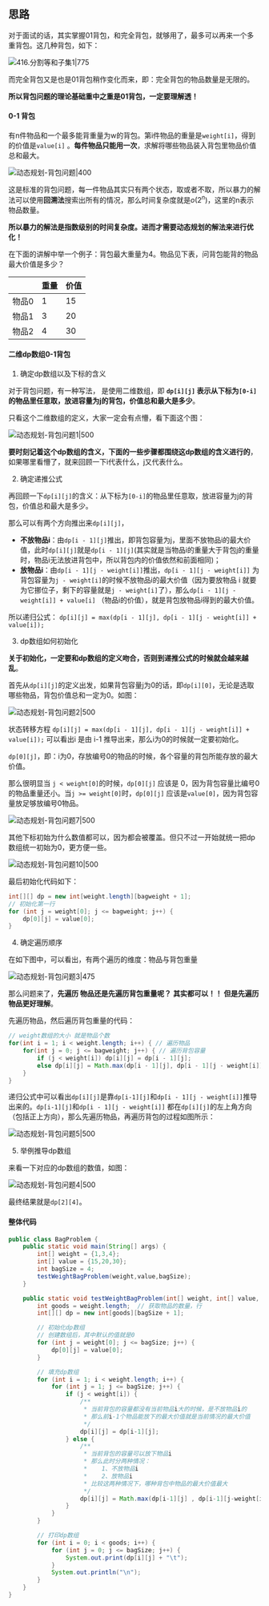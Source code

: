 ## 思路

对于面试的话，其实掌握01背包，和完全背包，就够用了，最多可以再来一个多重背包。这几种背包，如下：

![416.分割等和子集1|775](https://code-thinking-1253855093.file.myqcloud.com/pics/20210117171307407.png)

而完全背包又是也是01背包稍作变化而来，即：完全背包的物品数量是无限的。

**所以背包问题的理论基础重中之重是01背包，一定要理解透！**

#### 0-1 背包

有n件物品和一个最多能背重量为w的背包。第i件物品的重量是`weight[i]`，得到的价值是`value[i]` 。**每件物品只能用一次**，求解将哪些物品装入背包里物品价值总和最大。

![动态规划-背包问题|400](https://code-thinking-1253855093.file.myqcloud.com/pics/20210117175428387.jpg)

这是标准的背包问题，每一件物品其实只有两个状态，取或者不取，所以暴力的解法可以使用**回溯法**搜索出所有的情况，那么时间复杂度就是$o(2^n)$，这里的n表示物品数量。

**所以暴力的解法是指数级别的时间复杂度。进而才需要动态规划的解法来进行优化！**

在下面的讲解中举一个例子：背包最大重量为4。物品见下表，问背包能背的物品最大价值是多少？

||重量|价值|
|---|---|---|
|物品0|1|15|
|物品1|3|20|
|物品2|4|30|

#### 二维dp数组0-1背包

1. 确定dp数组以及下标的含义

对于背包问题，有一种写法， 是使用二维数组，即 **`dp[i][j]` 表示从下标为`[0-i]`的物品里任意取，放进容量为j的背包，价值总和最大是多少**。

只看这个二维数组的定义，大家一定会有点懵，看下面这个图：

![动态规划-背包问题1|500](https://code-thinking-1253855093.file.myqcloud.com/pics/20210110103003361.png)

**要时刻记着这个dp数组的含义，下面的一些步骤都围绕这dp数组的含义进行的**，如果哪里看懵了，就来回顾一下i代表什么，j又代表什么。

2. 确定递推公式

再回顾一下`dp[i][j]`的含义：从下标为`[0-i]`的物品里任意取，放进容量为j的背包，价值总和最大是多少。

那么可以有两个方向推出来`dp[i][j]`，

- **不放物品i**：由`dp[i - 1][j]`推出，即背包容量为j，里面不放物品i的最大价值，此时`dp[i][j]`就是`dp[i - 1][j]`(其实就是当物品i的重量大于背包j的重量时，物品i无法放进背包中，所以背包内的价值依然和前面相同)；
- **放物品i**：由`dp[i - 1][j - weight[i]]`推出，`dp[i - 1][j - weight[i]]` 为背包容量为`j - weight[i]`的时候不放物品i的最大价值（因为要放物品 i 就要为它挪位子，剩下的容量就是`j - weight[i]`了），那么`dp[i - 1][j - weight[i]] + value[i]` （物品i的价值），就是背包放物品i得到的最大价值。

所以递归公式： `dp[i][j] = max(dp[i - 1][j], dp[i - 1][j - weight[i]] + value[i]);`

3. dp数组如何初始化

**关于初始化，一定要和dp数组的定义吻合，否则到递推公式的时候就会越来越乱**。

首先从`dp[i][j]`的定义出发，如果背包容量j为0的话，即`dp[i][0]`，无论是选取哪些物品，背包价值总和一定为0。如图：

![动态规划-背包问题2|500](https://code-thinking-1253855093.file.myqcloud.com/pics/2021011010304192.png)

状态转移方程 `dp[i][j] = max(dp[i - 1][j], dp[i - 1][j - weight[i]] + value[i]);` 可以看出i 是由 i-1 推导出来，那么i为0的时候就一定要初始化。

`dp[0][j]`，即：i为0，存放编号0的物品的时候，各个容量的背包所能存放的最大价值。

那么很明显当 `j < weight[0]`的时候，`dp[0][j]` 应该是 0，因为背包容量比编号0的物品重量还小。当`j >= weight[0]`时，`dp[0][j]` 应该是`value[0]`，因为背包容量放足够放编号0物品。

![动态规划-背包问题7|500](https://code-thinking-1253855093.file.myqcloud.com/pics/20210110103109140.png)

其他下标初始为什么数值都可以，因为都会被覆盖。但只不过一开始就统一把dp数组统一初始为0，更方便一些。

![动态规划-背包问题10|500](https://code-thinking-1253855093.file.myqcloud.com/pics/%E5%8A%A8%E6%80%81%E8%A7%84%E5%88%92-%E8%83%8C%E5%8C%85%E9%97%AE%E9%A2%9810.jpg)

最后初始化代码如下：

```java
int[][] dp = new int[weight.length][bagweight + 1];
// 初始化第一行
for (int j = weight[0]; j <= bagweight; j++) {
    dp[0][j] = value[0];
}
```

4. 确定遍历顺序

在如下图中，可以看出，有两个遍历的维度：物品与背包重量

![动态规划-背包问题3|475](https://code-thinking-1253855093.file.myqcloud.com/pics/2021011010314055.png)

那么问题来了，**先遍历 物品还是先遍历背包重量呢？** **其实都可以！！ 但是先遍历物品更好理解**。

先遍历物品，然后遍历背包重量的代码：

```java
// weight数组的大小 就是物品个数
for(int i = 1; i < weight.length; i++) { // 遍历物品
    for(int j = 0; j <= bagweight; j++) { // 遍历背包容量
        if (j < weight[i]) dp[i][j] = dp[i - 1][j];
        else dp[i][j] = Math.max(dp[i - 1][j], dp[i - 1][j - weight[i]] + value[i]);
    }
}
```

递归公式中可以看出`dp[i][j]`是靠`dp[i-1][j]`和`dp[i - 1][j - weight[i]]`推导出来的。`dp[i-1][j]`和`dp[i - 1][j - weight[i]]` 都在`dp[i][j]`的左上角方向（包括正上方向），那么先遍历物品，再遍历背包的过程如图所示：

![动态规划-背包问题5|500](https://code-thinking-1253855093.file.myqcloud.com/pics/202101101032124.png)

5. 举例推导dp数组

来看一下对应的dp数组的数值，如图：

![动态规划-背包问题4|500](https://code-thinking-1253855093.file.myqcloud.com/pics/20210118163425129.jpg)

最终结果就是`dp[2][4]`。

#### 整体代码

```java
public class BagProblem {
    public static void main(String[] args) {
        int[] weight = {1,3,4};
        int[] value = {15,20,30};
        int bagSize = 4;
        testWeightBagProblem(weight,value,bagSize);
    }

    public static void testWeightBagProblem(int[] weight, int[] value, int bagSize){
        int goods = weight.length;  // 获取物品的数量，行
        int[][] dp = new int[goods][bagSize + 1];

        // 初始化dp数组
        // 创建数组后，其中默认的值就是0
        for (int j = weight[0]; j <= bagSize; j++) {
            dp[0][j] = value[0];
        }

        // 填充dp数组
        for (int i = 1; i < weight.length; i++) {
            for (int j = 1; j <= bagSize; j++) {
                if (j < weight[i]) {
                    /**
                     * 当前背包的容量都没有当前物品i大的时候，是不放物品i的
                     * 那么前i-1个物品能放下的最大价值就是当前情况的最大价值
                     */
                    dp[i][j] = dp[i-1][j];
                } else {
                    /**
                     * 当前背包的容量可以放下物品i
                     * 那么此时分两种情况：
                     *    1、不放物品i
                     *    2、放物品i
                     * 比较这两种情况下，哪种背包中物品的最大价值最大
                     */
                    dp[i][j] = Math.max(dp[i-1][j] , dp[i-1][j-weight[i]] + value[i]);
                }
            }
        }

        // 打印dp数组
        for (int i = 0; i < goods; i++) {
            for (int j = 0; j <= bagSize; j++) {
                System.out.print(dp[i][j] + "\t");
            }
            System.out.println("\n");
        }
    }
}
```